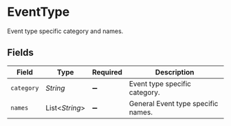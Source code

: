 # EventType

Event type specific category and names.


## Fields

| Field                               | Type                                | Required                            | Description                         |
| ----------------------------------- | ----------------------------------- | ----------------------------------- | ----------------------------------- |
| `category`                          | *String*                            | :heavy_minus_sign:                  | Event type specific category.       |
| `names`                             | List<*String*>                      | :heavy_minus_sign:                  | General Event type specific names.<br/> |